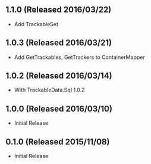 ## 1.1.0 (Released 2016/03/22)

* Add TrackableSet

## 1.0.3 (Released 2016/03/21)

* Add GetTrackables, GetTrackers to ContainerMapper 

## 1.0.2 (Released 2016/03/14)

* With TrackableData.Sql 1.0.2

## 1.0.0 (Released 2016/03/10)

* Initial Release

## 0.1.0 (Released 2015/11/08)

* Initial Release
